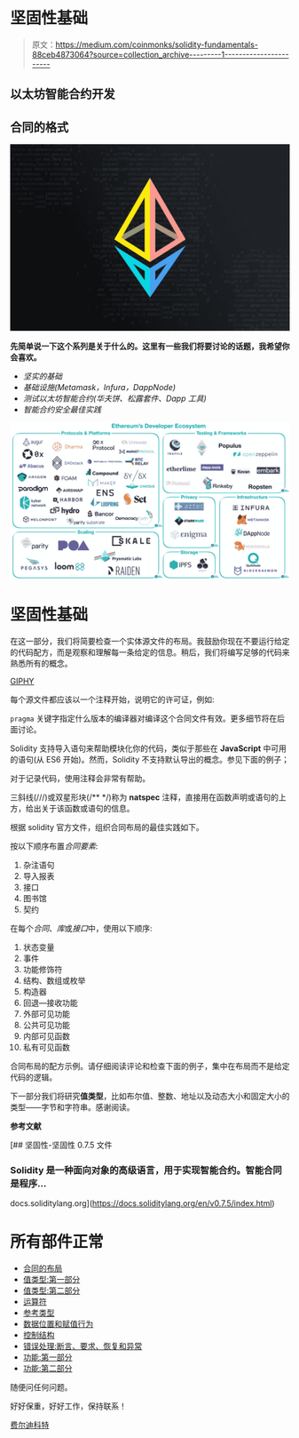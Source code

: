 # 坚固性基础

> 原文：<https://medium.com/coinmonks/solidity-fundamentals-88ceb4873064?source=collection_archive---------1----------------------->

## 以太坊智能合约开发

## 合同的格式

![](img/1fd15522f6c3418e4f9305f295babcbb.png)

**先简单说一下这个系列是关于什么的。这里有一些我们将要讨论的话题，我希望你会喜欢。**

*   *坚实的基础*
*   *基础设施(Metamask，Infura，DappNode)*
*   *测试以太坊智能合约(华夫饼、松露套件、Dapp 工具)*
*   *智能合约安全最佳实践*

![](img/5bd5a4d68e25ba312956b9f612db200b.png)

# 坚固性基础

在这一部分，我们将简要检查一个实体源文件的布局。我鼓励你现在不要运行给定的代码配方，而是观察和理解每一条给定的信息。稍后，我们将编写足够的代码来熟悉所有的概念。

[GIPHY](https://giphy.com/)

每个源文件都应该以一个注释开始，说明它的许可证，例如:

`pragma` 关键字指定什么版本的编译器对编译这个合同文件有效。更多细节将在后面讨论。

Solidity 支持导入语句来帮助模块化你的代码，类似于那些在 **JavaScript** 中可用的语句(从 ES6 开始)。然而，Solidity 不支持默认导出的概念。参见下面的例子；

对于记录代码，使用注释会非常有帮助。

三斜线(///)或双星形块(/** */)称为 **natspec** 注释，直接用在函数声明或语句的上方，给出关于该函数或语句的信息。

根据 solidity 官方文件，组织合同布局的最佳实践如下。

按以下顺序布置*合同要素*:

1.  杂注语句
2.  导入报表
3.  接口
4.  图书馆
5.  契约

在每个*合同*、*库*或*接口*中，使用以下顺序:

1.  状态变量
2.  事件
3.  功能修饰符
4.  结构、数组或枚举
5.  构造器
6.  回退—接收功能
7.  外部可见功能
8.  公共可见功能
9.  内部可见函数
10.  私有可见函数

合同布局的配方示例。请仔细阅读评论和检查下面的例子，集中在布局而不是给定代码的逻辑。

下一部分我们将研究**值类型**，比如布尔值、整数、地址以及动态大小和固定大小的类型——字节和字符串。感谢阅读。

**参考文献**

 [## 坚固性-坚固性 0.7.5 文件

### Solidity 是一种面向对象的高级语言，用于实现智能合约。智能合同是程序…

docs.soliditylang.org](https://docs.soliditylang.org/en/v0.7.5/index.html) 

# 所有部件正常

*   [合同的布局](https://ferdikurt.medium.com/solidity-fundamentals-88ceb4873064)
*   [值类型:第一部分](https://ferdikurt.medium.com/solidity-fundamentals-ca824a3ac023)
*   [值类型:第二部分](https://ferdikurt.medium.com/solidity-fundamentals-c94460e3be3d)
*   [运算符](/coinmonks/solidity-fundamentals-1fb0e6b3b607)
*   [参考类型](/coinmonks/solidity-fundamentals-e4e4660e16c8)
*   [数据位置和赋值行为](/coinmonks/solidity-fundamentals-a71bf54c0b98)
*   [控制结构](/coinmonks/solidity-fundamentals-1dc2af4b453b)
*   [错误处理:断言、要求、恢复和异常](/coinmonks/solidity-fundamentals-a95bb6c8ba2a)
*   [功能:第一部分](/coinmonks/solidity-fundamentals-d2216be1c2c3)
*   [功能:第二部分](https://ferdikurt.medium.com/solidity-fundamentals-functions-a7e3d38c1fe5)

随便问任何问题。

好好保重，好好工作，保持联系！

[费尔迪科特](https://www.linkedin.com/in/ferdi-kurt-8b910b164/)